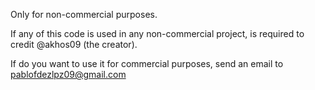 Only for non-commercial purposes.

If any of this code is used in any non-commercial project, is required to credit @akhos09 (the creator).

If do you want to use it for commercial purposes, send an email to pablofdezlpz09@gmail.com
